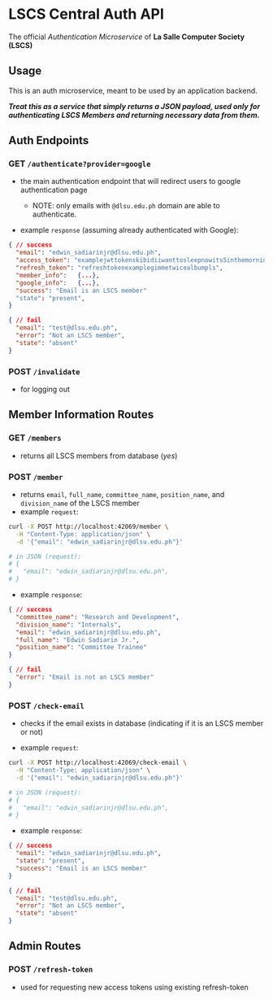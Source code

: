 # LSCS Central Auth API

The official *Authentication Microservice* of **La Salle Computer Society (LSCS)**

## Usage

This is an auth microservice, meant to be used by an application backend.

_**Treat this as a service that simply returns a JSON payload, used only for authenticating LSCS Members and returning necessary data from them.**_


## Auth Endpoints

### GET `/authenticate?provider=google`

- the main authentication endpoint that will redirect users to google authentication page
    - NOTE: only emails with `@dlsu.edu.ph` domain are able to authenticate.

- example `response` (assuming already authenticated with Google):
```json
{ // success
  "email": "edwin_sadiarinjr@dlsu.edu.ph",
  "access_token": "examplejwttokenskibidiiwanttosleepnowits5inthemorning",
  "refresh_token": "refreshtokenexamplegimmetwicealbumpls",
  "member_info":   {...},
  "google_info":   {...},
  "success": "Email is an LSCS member"
  "state": "present",
}

{ // fail
  "email": "test@dlsu.edu.ph",
  "error": "Not an LSCS member",
  "state": "absent"
}

```


### POST `/invalidate`

- for logging out


## Member Information Routes

### GET `/members`

- returns all LSCS members from database (*yes*)

### POST `/member`

- returns `email`, `full_name`, `committee_name`, `position_name`, and `division_name` of the LSCS member 
- example `request`:
```bash
curl -X POST http://localhost:42069/member \
  -H "Content-Type: application/json" \
  -d '{"email": "edwin_sadiarinjr@dlsu.edu.ph"}'

# in JSON (request):
# {
#   "email": "edwin_sadiarinjr@dlsu.edu.ph",
# }
```
- example `response`:
```json
{ // success
  "committee_name": "Research and Development",
  "division_name": "Internals",
  "email": "edwin_sadiarinjr@dlsu.edu.ph",
  "full_name": "Edwin Sadiarin Jr.",
  "position_name": "Committee Trainee"
}

{ // fail
  "error": "Email is not an LSCS member"
}
```

### POST `/check-email`

- checks if the email exists in database (indicating if it is an LSCS member or not)

- example `request`:
```bash
curl -X POST http://localhost:42069/check-email \
  -H "Content-Type: application/json" \
  -d '{"email": "edwin_sadiarinjr@dlsu.edu.ph"}'

# in JSON (request):
# {
#   "email": "edwin_sadiarinjr@dlsu.edu.ph",
# }
```
- example `response`:
```json
{ // success
  "email": "edwin_sadiarinjr@dlsu.edu.ph",
  "state": "present",
  "success": "Email is an LSCS member"
}

{ // fail
  "email": "test@dlsu.edu.ph",
  "error": "Not an LSCS member",
  "state": "absent"
}
```


## Admin Routes

### POST `/refresh-token`

- used for requesting new access tokens using existing refresh-token

